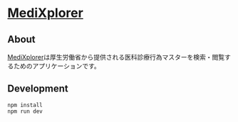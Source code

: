 # [MediXplorer](https://medi-xplorer.com/)

## About

[MediXplorer](https://medi-xplorer.com/)は厚生労働省から提供される医科診療行為マスターを検索・閲覧するためのアプリケーションです。

## Development

```
npm install
npm run dev
```
